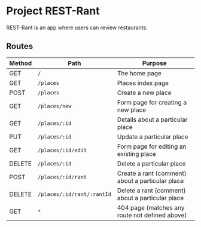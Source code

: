 # Project REST-Rant

REST-Rant is an app where users can review restaurants.

## Routes

| Method | Path                       | Purpose                                          |
| ------ | -------------------------- | ------------------------------------------------ |
| GET    | `/`                        | The home page                                    |
| GET    | `/places`                  | Places index page                                |
| POST   | `/places`                  | Create a new place                               |
| GET    | `/places/new`              | Form page for creating a new place               |
| GET    | `/places/:id`              | Details about a particular place                 |
| PUT    | `/places/:id`              | Update a particular place                        |
| GET    | `/places/:id/edit`         | Form page for editing an existing place          |
| DELETE | `/places/:id`              | Delete a particular place                        |
| POST   | `/places/:id/rant`         | Create a rant (comment) about a particular place |
| DELETE | `/places/:id/rant/:rantId` | Delete a rant (comment) about a particular place |
| GET    | `*`                        | 404 page (matches any route not defined above)   |
